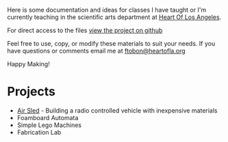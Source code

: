 Here is some documentation and ideas for classes I have taught or I'm currently teaching in the scientific arts department at [Heart Of Los Angeles](http://heartoflosangeles.org/). 

For direct access to the files [view the project on github](https://github.com/ftobon/steam-classes)

Feel free to use, copy, or modify these materials to suit your needs. If you have questions or comments email me at ftobon@heartofla.org

Happy Making!

# Projects
* [Air Sled](/air-sled.md) - Building a radio controlled vehicle with inexpensive materials
* Foamboard Automata 
* Simple Lego Machines
* Fabrication Lab

